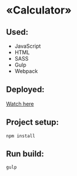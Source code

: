 # «Calculator»

## Used:
- JavaScript
- HTML
- SASS
- Gulp
- Webpack

## Deployed:
[Watch here](https://nda17.github.io/Calculator/)

## Project setup:
```
npm install 
```

## Run build:
```
gulp
```

